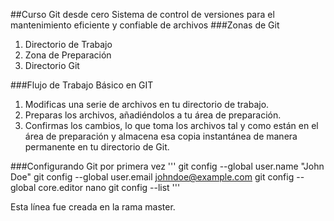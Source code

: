 ##Curso Git desde cero
Sistema de control de versiones para el mantenimiento eficiente y confiable de archivos
###Zonas de Git
1. Directorio de Trabajo
2. Zona de Preparación
3. Directorio Git

###Flujo de Trabajo Básico en GIT
1. Modificas una serie de archivos en tu directorio de trabajo.
2. Preparas los archivos, añadiéndolos a tu área de preparación.
3. Confirmas los cambios, lo que toma los archivos tal y como están en el área de preparación y almacena esa copia instantánea de manera permanente en tu directorio de Git.

###Configurando Git por primera vez
'''
git config --global user.name "John Doe"
git config --global user.email johndoe@example.com
git config --global core.editor nano
git config --list
'''

Esta línea fue creada en la rama master.
